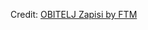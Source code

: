 <div id="observablehq-17d9094b"></div>
<p>Credit: <a href="https://observablehq.com/d/50c3ea95248bfea1">OBITELJ Zapisi by FTM</a></p>

<link rel="stylesheet" href="https://cdn.jsdelivr.net/npm/@observablehq/inspector@5/dist/inspector.css">
<script type="module">
import {Runtime, Inspector} from "https://cdn.jsdelivr.net/npm/@observablehq/runtime@5/dist/runtime.js";
import define from "https://api.observablehq.com/d/50c3ea95248bfea1.js?v=4";
new Runtime().module(define, Inspector.into("#observablehq-17d9094b"));
</script>
